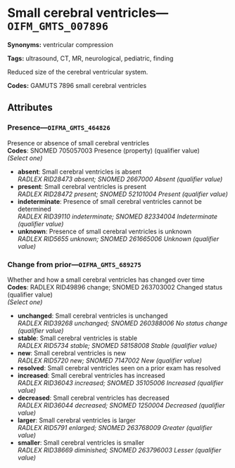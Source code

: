 # Small cerebral ventricles—`OIFM_GMTS_007896`

**Synonyms:** ventricular compression

**Tags:** ultrasound, CT, MR, neurological, pediatric, finding

Reduced size of the cerebral ventricular system.

**Codes:** GAMUTS 7896 small cerebral ventricles

## Attributes

### Presence—`OIFMA_GMTS_464826`

Presence or absence of small cerebral ventricles  
**Codes**: SNOMED 705057003 Presence (property) (qualifier value)  
*(Select one)*

- **absent**: Small cerebral ventricles is absent  
_RADLEX RID28473 absent; SNOMED 2667000 Absent (qualifier value)_
- **present**: Small cerebral ventricles is present  
_RADLEX RID28472 present; SNOMED 52101004 Present (qualifier value)_
- **indeterminate**: Presence of small cerebral ventricles cannot be determined  
_RADLEX RID39110 indeterminate; SNOMED 82334004 Indeterminate (qualifier value)_
- **unknown**: Presence of small cerebral ventricles is unknown  
_RADLEX RID5655 unknown; SNOMED 261665006 Unknown (qualifier value)_

### Change from prior—`OIFMA_GMTS_689275`

Whether and how a small cerebral ventricles has changed over time  
**Codes**: RADLEX RID49896 change; SNOMED 263703002 Changed status (qualifier value)  
*(Select one)*

- **unchanged**: Small cerebral ventricles is unchanged  
_RADLEX RID39268 unchanged; SNOMED 260388006 No status change (qualifier value)_
- **stable**: Small cerebral ventricles is stable  
_RADLEX RID5734 stable; SNOMED 58158008 Stable (qualifier value)_
- **new**: Small cerebral ventricles is new  
_RADLEX RID5720 new; SNOMED 7147002 New (qualifier value)_
- **resolved**: Small cerebral ventricles seen on a prior exam has resolved  
- **increased**: Small cerebral ventricles has increased  
_RADLEX RID36043 increased; SNOMED 35105006 Increased (qualifier value)_
- **decreased**: Small cerebral ventricles has decreased  
_RADLEX RID36044 decreased; SNOMED 1250004 Decreased (qualifier value)_
- **larger**: Small cerebral ventricles is larger  
_RADLEX RID5791 enlarged; SNOMED 263768009 Greater (qualifier value)_
- **smaller**: Small cerebral ventricles is smaller  
_RADLEX RID38669 diminished; SNOMED 263796003 Lesser (qualifier value)_